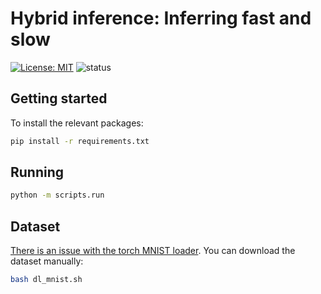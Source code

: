 # Hybrid inference: Inferring fast and slow

[![License: MIT](https://img.shields.io/badge/License-MIT-yellow.svg)](https://opensource.org/licenses/MIT) 
![status](https://img.shields.io/badge/status-development-orange)


## Getting started
To install the relevant packages:
```bash
pip install -r requirements.txt
```

## Running
``` bash
python -m scripts.run
```

## Dataset
[There is an issue with the torch MNIST loader](https://stackoverflow.com/questions/66577151/http-error-when-trying-to-download-mnist-data). You can download the dataset manually:
```bash
bash dl_mnist.sh
```